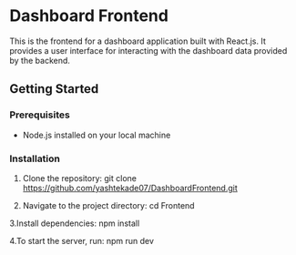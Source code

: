 # Dashboard Frontend

This is the frontend for a dashboard application built with React.js. It provides a user interface for interacting with the dashboard data provided by the backend.

## Getting Started

### Prerequisites

- Node.js installed on your local machine

### Installation

1. Clone the repository: git clone https://github.com/yashtekade07/DashboardFrontend.git

2. Navigate to the project directory: cd Frontend

3.Install dependencies: npm install

4.To start the server, run: npm run dev
